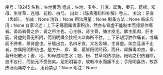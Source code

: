 序号：19245
名称：生地黄汤
组成：生地、麦冬、升麻、犀角、秦艽、葛根、知母、生甘草、连翘、花粉、白芍。
出处：《陈素庵妇科补解》卷三。
主治：牙宣（齿衄）。
加减：None
功效：None
用法用量：None
制备方法：None
临床应用：None
各家论述：上下牙痛固属胃家积热，然亦有肾虚不能制木而频频作痛者。盖齿者骨之余，肾之所主也。心主脉，肾主骨，肺主皮毛，脾主肌肉，肝主筋。肾虚则骨无所附，而阳明燥金挟相火以侮所不胜。上下牙龈浮肿作痛者，或痛而不肿者，兼肾虚也。牙缝出血，名曰牙宣，又名齿衄，主肾虚。如血乱涌不止者，亦属阳明积热也。是方升、犀、秦、葛皆阳明经药，而升、犀解毒凉血，秦、葛升阳散火；麦、地、知母滋阴生水；翘、粉、甘草除热凉肠。阳明之积热自除，血不妄行，而胎元不受伤矣。足阳明喜凉，故咽冷水而痛不止；手阳明喜热，故吞热汤而痛亦不止。
用药禁忌：None
附注：None
